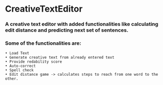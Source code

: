 # CreativeTextEditor

### A creative text editor with added functionalities like calculating edit distance and predicting next set of sentences.

### Some of the functionalities are:

    • Load Text
    • Generate creative text from already entered text
    • Provide redability score
    • Auto-correct
    • Spell check
    • Edit distance game -> calculates steps to reach from one word to the other. 
